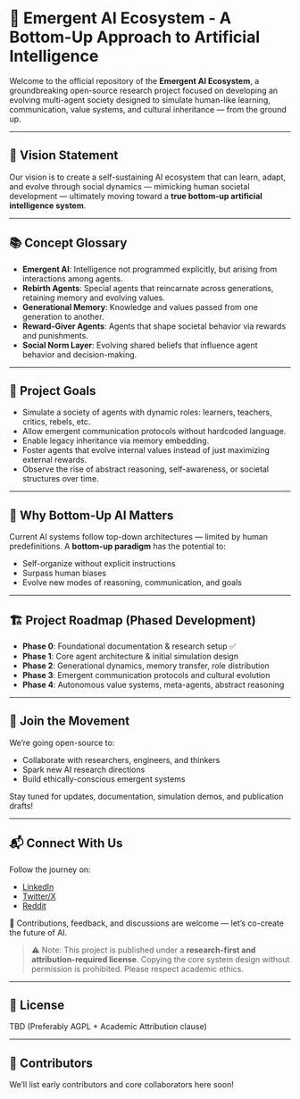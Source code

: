 # 🌱 Emergent AI Ecosystem - A Bottom-Up Approach to Artificial Intelligence

Welcome to the official repository of the **Emergent AI Ecosystem**, a groundbreaking open-source research project focused on developing an evolving multi-agent society designed to simulate human-like learning, communication, value systems, and cultural inheritance — from the ground up.

---

## 📌 Vision Statement
Our vision is to create a self-sustaining AI ecosystem that can learn, adapt, and evolve through social dynamics — mimicking human societal development — ultimately moving toward a **true bottom-up artificial intelligence system**.

---

## 📚 Concept Glossary
- **Emergent AI**: Intelligence not programmed explicitly, but arising from interactions among agents.
- **Rebirth Agents**: Special agents that reincarnate across generations, retaining memory and evolving values.
- **Generational Memory**: Knowledge and values passed from one generation to another.
- **Reward-Giver Agents**: Agents that shape societal behavior via rewards and punishments.
- **Social Norm Layer**: Evolving shared beliefs that influence agent behavior and decision-making.

---

## 🎯 Project Goals
- Simulate a society of agents with dynamic roles: learners, teachers, critics, rebels, etc.
- Allow emergent communication protocols without hardcoded language.
- Enable legacy inheritance via memory embedding.
- Foster agents that evolve internal values instead of just maximizing external rewards.
- Observe the rise of abstract reasoning, self-awareness, or societal structures over time.

---

## 🧠 Why Bottom-Up AI Matters
Current AI systems follow top-down architectures — limited by human predefinitions. A **bottom-up paradigm** has the potential to:
- Self-organize without explicit instructions
- Surpass human biases
- Evolve new modes of reasoning, communication, and goals

---

## 🏗️ Project Roadmap (Phased Development)
- **Phase 0**: Foundational documentation & research setup ✅
- **Phase 1**: Core agent architecture & initial simulation design
- **Phase 2**: Generational dynamics, memory transfer, role distribution
- **Phase 3**: Emergent communication protocols and cultural evolution
- **Phase 4**: Autonomous value systems, meta-agents, abstract reasoning

---

## 📢 Join the Movement
We’re going open-source to:
- Collaborate with researchers, engineers, and thinkers
- Spark new AI research directions
- Build ethically-conscious emergent systems

Stay tuned for updates, documentation, simulation demos, and publication drafts!

---

## 📬 Connect With Us
Follow the journey on:
- [LinkedIn]()
- [Twitter/X]()
- [Reddit]()

📂 Contributions, feedback, and discussions are welcome — let’s co-create the future of AI.

> ⚠️ Note: This project is published under a **research-first and attribution-required license**. Copying the core system design without permission is prohibited. Please respect academic ethics.

---

## 📄 License
TBD (Preferably AGPL + Academic Attribution clause)

---

## 🙌 Contributors
We’ll list early contributors and core collaborators here soon!
